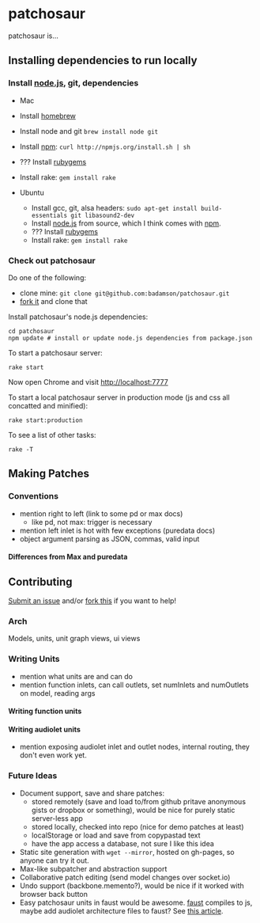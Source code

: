 # patchosaur

patchosaur is...

## Installing dependencies to run locally

### Install [node.js](http://nodejs.org/), git, dependencies

*  Mac
  * Install [homebrew](http://mxcl.github.com/homebrew/)
  * Install node and git `brew install node git`
  * Install [npm](http://npmjs.org/): `curl http://npmjs.org/install.sh | sh`
  * ??? Install [rubygems](http://rubygems.org/)
  * Install rake: `gem install rake`

* Ubuntu
  * Install gcc, git, alsa headers: `sudo apt-get install build-essentials git libasound2-dev`
  * Install [node.js](http://nodejs.org/) from source, which I think comes with [npm](http://npmjs.org/).
  * ??? Install [rubygems](http://rubygems.org/)
  * Install rake: `gem install rake`

### Check out patchosaur

Do one of the following:

  * clone mine: `git clone git@github.com:badamson/patchosaur.git`
  * [fork it](https://github.com/badamson/patchosaur/fork) and clone that

Install patchosaur's node.js dependencies:

```
cd patchosaur
npm update # install or update node.js dependencies from package.json
```

To start a patchosaur server:

```
rake start
```

Now open Chrome and visit [http://localhost:7777](http://localhost:7777)

To start a local patchosaur server in production mode (js and css all concatted and minified):

```
rake start:production
```

To see a list of other tasks:

```
rake -T
```

## Making Patches

### Conventions

* mention right to left (link to some pd or max docs)
  * like pd, not max: trigger is necessary
* mention left inlet is hot with few exceptions (puredata docs)
* object argument parsing as JSON, commas, valid input

#### Differences from Max and puredata

## Contributing

[Submit an issue](https://github.com/badamson/patchosaur/issues) and/or [fork this](https://github.com/badamson/patchosaur/fork) if you want to help!

### Arch

Models, units, unit graph views, ui views

### Writing Units

* mention what units are and can do
* mention function inlets, can call outlets, set numInlets and numOutlets on model, reading args

#### Writing function units

#### Writing audiolet units

* mention exposing audiolet inlet and outlet nodes, internal routing, they don't even work yet.

### Future Ideas

* Document support, save and share patches:
  * stored remotely (save and load to/from github pritave anonymous gists or dropbox or something), would be nice for purely static server-less app
  * stored locally, checked into repo (nice for demo patches at least)
  * localStorage or load and save from copypastad text
  * have the app access a database, not sure I like this idea
* Static site generation with `wget --mirror`, hosted on gh-pages, so anyone can try it out.
* Max-like subpatcher and abstraction support
* Collaborative patch editing (send model changes over socket.io)
* Undo support (backbone.memento?), would be nice if it worked with browser back button
* Easy patchosaur units in faust would be awesome. [faust](http://faust.grame.fr/) compiles to js, maybe add audiolet architecture files to faust? See [this article](http://faust.grame.fr/index.php/7-news/73-faust-web-art).

